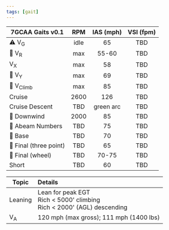 ```yaml
---
tags: [gait]
---
```


| **7GCAA Gaits** v0.1   | **RPM** | **IAS (mph)** | **VSI (fpm)** |
| ---------------------- |:-------:|:-------------:|:-------------:|
| ⚠️ V<sub>G</sub>       |  idle   |      65       |      TBD      |
| 🛫 V<sub>R</sub>       |   max   |     55-60     |      TBD      |
| V<sub>X</sub>          |   max   |      58       |      TBD      |
| 🛫 V<sub>Y</sub>       |   max   |      69       |      TBD      |
| 🛫 V<sub>Climb</sub>   |   max   |      85       |      TBD      |
| Cruise                 |  2600   |      126      |      TBD      |
| Cruise Descent         |   TBD   |   green arc   |      TBD      |
| 🛬 Downwind            |  2000   |      85       |      TBD      |
| 🛬 Abeam Numbers       |   TBD   |      75       |      TBD      |
| 🛬 Base                |   TBD   |      70       |      TBD      |
| 🛬 Final (three point) |   TBD   |      65       |      TBD      |
| 🛬 Final (wheel)       |   TBD   |     70-75     |      TBD      |
| Short                  |   TBD   |      60       |      TBD      |

| Topic         | Details                                                               |
| ------------- |:--------------------------------------------------------------------- |
| Leaning       | Lean for peak EGT<br>Rich < 5000' climbing<br>Rich < 2000' (AGL) descending |
| V<sub>A</sub> | 120 mph (max gross); 111 mph (1400 lbs)                                   |